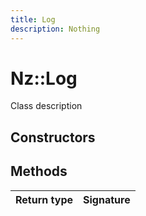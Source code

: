 ```yaml
---
title: Log
description: Nothing
---
```


# Nz::Log

Class description

## Constructors


## Methods

| Return type | Signature |
| ----------- | --------- |
